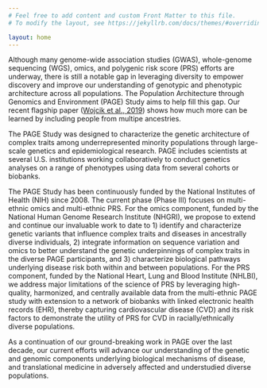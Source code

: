 ```yaml
---
# Feel free to add content and custom Front Matter to this file.
# To modify the layout, see https://jekyllrb.com/docs/themes/#overriding-theme-defaults

layout: home
---
```


Although many genome-wide association studies (GWAS), whole-genome sequencing (WGS), omics, and polygenic risk score (PRS) efforts are underway, there is still a notable gap in leveraging diversity to empower discovery and improve our understanding of genotypic and phenotypic architecture across all populations. The Population Architecture through Genomics and Environment (PAGE) Study aims to help fill this gap. Our recent flagship paper (<a href="https://pubmed.ncbi.nlm.nih.gov/31217584/">Wojcik et al., 2019</a>) shows how much more can be learned by including people from multipe ancestries.

The PAGE Study was designed to characterize the genetic architecture of complex traits among underrepresented minority populations through large-scale genetics and epidemiological research. PAGE includes scientists at several U.S. institutions working collaboratively to conduct genetics analyses on a range of phenotypes using data from several cohorts or biobanks.

The PAGE Study has been continuously funded by the National Institutes of Health (NIH) since 2008.  The current phase (Phase III) focuses on multi-ethnic omics and multi-ethnic PRS.  For the omics component, funded by the National Human Genome Research Institute (NHGRI), we propose to extend and continue our invaluable work to date to 1) identify and characterize genetic variants that influence complex traits and diseases in ancestrally diverse individuals, 2) integrate information on sequence variation and omics to better understand the genetic underpinnings of complex traits in the diverse PAGE participants, and 3) characterize biological pathways underlying disease risk both within and between populations.  For the PRS component, funded by the National Heart, Lung and Blood Institute (NHLBI), we address major limitations of the science of PRS by leveraging high-quality, harmonized, and centrally available data from the multi-ethnic PAGE study with extension to a network of biobanks with linked electronic health records (EHR), thereby capturing cardiovascular disease (CVD) and its risk factors to demonstrate the utility of PRS for CVD in racially/ethnically diverse populations.

As a continuation of our ground-breaking work in PAGE over the last decade, our current efforts will advance our understanding of the genetic and genomic components underlying biological mechanisms of disease, and translational medicine in adversely affected and understudied diverse populations.
